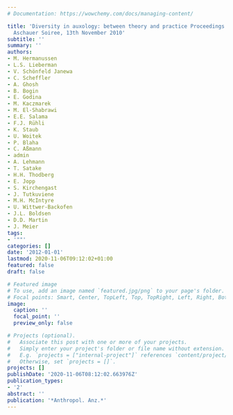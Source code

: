 ```yaml
---
# Documentation: https://wowchemy.com/docs/managing-content/

title: 'Diversity in auxology: between theory and practice Proceedings of the 18th
  Aschauer Soiree, 13th November 2010'
subtitle: ''
summary: ''
authors:
- M. Hermanussen
- L.S. Lieberman
- V. Schönfeld Janewa
- C. Scheffler
- A. Ghosh
- B. Bogin
- E. Godina
- M. Kaczmarek
- M. El-Shabrawi
- E.E. Salama
- F.J. Rühli
- K. Staub
- U. Woitek
- P. Blaha
- C. Aßmann
- admin
- A. Lehmann
- T. Satake
- H.H. Thodberg
- E. Jopp
- S. Kirchengast
- J. Tutkuviene
- M.H. McIntyre
- U. Wittwer-Backofen
- J.L. Boldsen
- D.D. Martin
- J. Meier
tags:
- '""'
categories: []
date: '2012-01-01'
lastmod: 2020-11-06T09:12:02+01:00
featured: false
draft: false

# Featured image
# To use, add an image named `featured.jpg/png` to your page's folder.
# Focal points: Smart, Center, TopLeft, Top, TopRight, Left, Right, BottomLeft, Bottom, BottomRight.
image:
  caption: ''
  focal_point: ''
  preview_only: false

# Projects (optional).
#   Associate this post with one or more of your projects.
#   Simply enter your project's folder or file name without extension.
#   E.g. `projects = ["internal-project"]` references `content/project/deep-learning/index.md`.
#   Otherwise, set `projects = []`.
projects: []
publishDate: '2020-11-06T08:12:02.663976Z'
publication_types:
- '2'
abstract: ''
publication: '*Anthropol. Anz.*'
---
```

